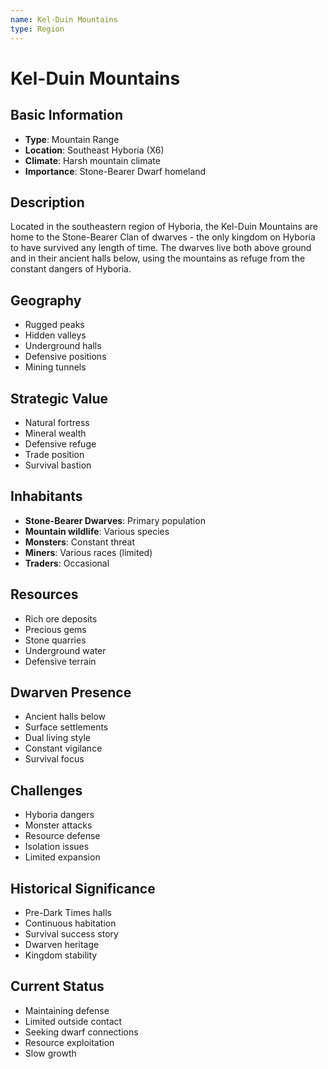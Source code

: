 ```yaml
---
name: Kel-Duin Mountains
type: Region
---
```


# Kel-Duin Mountains

## Basic Information
- **Type**: Mountain Range
- **Location**: Southeast Hyboria (X6)
- **Climate**: Harsh mountain climate
- **Importance**: Stone-Bearer Dwarf homeland

## Description
Located in the southeastern region of Hyboria, the Kel-Duin Mountains are home to the Stone-Bearer Clan of dwarves - the only kingdom on Hyboria to have survived any length of time. The dwarves live both above ground and in their ancient halls below, using the mountains as refuge from the constant dangers of Hyboria.

## Geography
- Rugged peaks
- Hidden valleys
- Underground halls
- Defensive positions
- Mining tunnels

## Strategic Value
- Natural fortress
- Mineral wealth
- Defensive refuge
- Trade position
- Survival bastion

## Inhabitants
- **Stone-Bearer Dwarves**: Primary population
- **Mountain wildlife**: Various species
- **Monsters**: Constant threat
- **Miners**: Various races (limited)
- **Traders**: Occasional

## Resources
- Rich ore deposits
- Precious gems
- Stone quarries
- Underground water
- Defensive terrain

## Dwarven Presence
- Ancient halls below
- Surface settlements
- Dual living style
- Constant vigilance
- Survival focus

## Challenges
- Hyboria dangers
- Monster attacks
- Resource defense
- Isolation issues
- Limited expansion

## Historical Significance
- Pre-Dark Times halls
- Continuous habitation
- Survival success story
- Dwarven heritage
- Kingdom stability

## Current Status
- Maintaining defense
- Limited outside contact
- Seeking dwarf connections
- Resource exploitation
- Slow growth